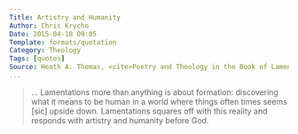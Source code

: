```yaml
---
Title: Artistry and Humanity
Author: Chris Krycho
Date: 2015-04-18 09:05
Template: formats/quotation
Category: Theology
Tags: [quotes]
Source: Heath A. Thomas, <cite>Poetry and Theology in the Book of Lamentations</cite>, p. xi.
...
```


> ... Lamentations more than anything is about formation: discovering what it
> means to be human in a world where things often times seems [sic] upside down.
> Lamentations squares off with this reality and responds with artistry and
> humanity before God.
